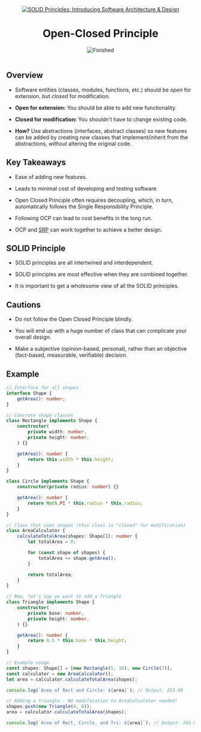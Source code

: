 

<div id="title" align="center">
<a href="https://www.udemy.com/course/solid-design/">
<img src="https://img.shields.io/badge/SOLID_Principles:_Introducing_Software_Architecture_&amp;_Design-white?logo=udemy&style=for-the-badge&color=D2CBCB" alt="SOLID Principles: Introducing Software Architecture &amp; Design" />
</a>
<h1>Open-Closed Principle</h1>
<img src="https://img.shields.io/badge/Finished-2025--02--13-white?labelColor=2A6041&color=B6EFD4" alt="Finished" />
<br /><br />
</div>

## Overview

- Software entities (classes, modules, functions, etc.) should be _open_ for extension, but _closed_ for modification.

- **Open for extension:** You should be able to add new functionality.

- **Closed for modification:** You shouldn't have to change existing code.

- **How?** Use abstractions (interfaces, abstract classes) so new features can be added by creating _new_ classes that implement/inherit from the abstractions, _without_ altering the original code.

## Key Takeaways

- Ease of adding new features.

- Leads to minimal cost of developing and testing software.

- Open Closed Principle often requires decoupling, which, in turn, automatically follows the Single Responsibility Principle.

- Following OCP can lead to cost benefits in the long run.

- OCP and [SRP](01-single-responsibility-principle.md) can work together to achieve a better design.

## SOLID Principle

- SOLID principles are all intertwined and interdependent.

- SOLID principles are most effective when they are combined together.

- It is important to get a wholesome view of all the SOLID principles.

## Cautions

- Do not follow the Open Closed Principle blindly.

- You will end up with a huge number of class that can complicate your overall design.

- Make a subjective (opinion-based, personal), rather than an objective (fact-based, measurable, verifiable) decision.

## Example

```typescript
// Interface for all shapes
interface Shape {
    getArea(): number;
}

// Concrete shape classes
class Rectangle implements Shape {
    constructor(
        private width: number,
        private height: number,
    ) {}

    getArea(): number {
        return this.width * this.height;
    }
}

class Circle implements Shape {
    constructor(private radius: number) {}

    getArea(): number {
        return Math.PI * this.radius * this.radius;
    }
}

// Class that uses shapes (this class is "closed" for modification)
class AreaCalculator {
    calculateTotalArea(shapes: Shape[]): number {
        let totalArea = 0;

        for (const shape of shapes) {
            totalArea += shape.getArea();
        }

        return totalArea;
    }
}

// Now, let's say we want to add a Triangle
class Triangle implements Shape {
    constructor(
        private base: number,
        private height: number,
    ) {}

    getArea(): number {
        return 0.5 * this.base * this.height;
    }
}

// Example usage
const shapes: Shape[] = [new Rectangle(5, 10), new Circle(7)];
const calculator = new AreaCalculator();
let area = calculator.calculateTotalArea(shapes);

console.log(`Area of Rect and Circle: ${area}`); // Output: 253.98

// Adding a triangle - NO modification to AreaCalculator needed!
shapes.push(new Triangle(4, 6));
area = calculator.calculateTotalArea(shapes);

console.log(`Area of Rect, Circle, and Tri: ${area}`); // Output: 265.98
```
